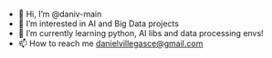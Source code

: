 - 👋 Hi, I’m @daniv-main
- 👀 I’m interested in AI and Big Data projects
- 🌱 I’m currently learning python, AI libs and data processing envs!
- 📫 How to reach me danielvillegasce@gmail.com


<!---
daniv-main/daniv-main is a ✨ special ✨ repository because its `README.md` (this file) appears on your GitHub profile.
You can click the Preview link to take a look at your changes.
--->
